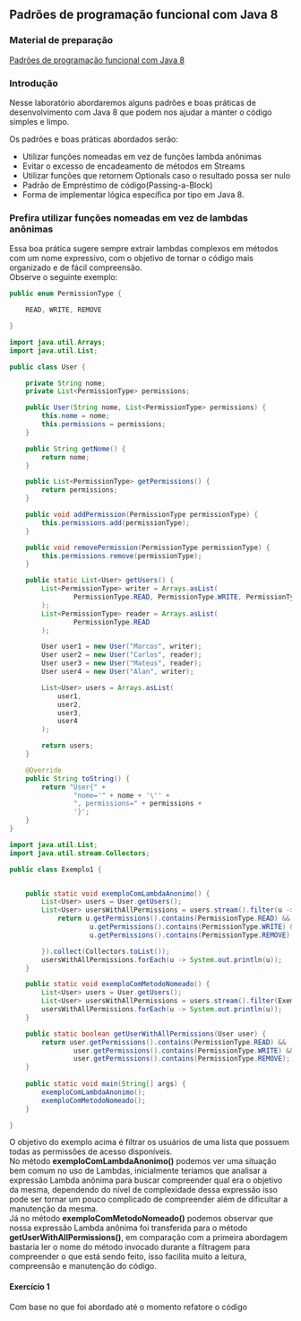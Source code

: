 ## Padrões de programação funcional com Java 8

### Material de preparação
[Padrões de programação funcional com Java 8](https://dzone.com/articles/functional-programming-patterns-with-java-8)

### Introdução
Nesse laboratório abordaremos alguns padrões e boas práticas de desenvolvimento com Java 8 que podem nos ajudar a manter o código simples e limpo.

Os padrões e boas práticas abordados serão:
 * Utilizar funções nomeadas em vez de funções lambda anônimas
 * Evitar o excesso de encadeamento de métodos em Streams
 * Utilizar funções que retornem Optionals caso o resultado possa ser nulo
 * Padrão de Empréstimo de código(Passing-a-Block)
 * Forma de implementar lógica  específica por tipo em Java 8.
 
 
###  Prefira utilizar funções nomeadas em vez de lambdas anônimas
Essa boa prática sugere sempre extrair lambdas complexos em métodos com um nome expressivo, com o objetivo de tornar o código mais organizado e de fácil compreensão.<br/>
Observe o seguinte exemplo:
```java
public enum PermissionType {

    READ, WRITE, REMOVE

}
```

```java
import java.util.Arrays;
import java.util.List;

public class User {

    private String nome;
    private List<PermissionType> permissions;

    public User(String nome, List<PermissionType> permissions) {
        this.nome = nome;
        this.permissions = permissions;
    }

    public String getNome() {
        return nome;
    }

    public List<PermissionType> getPermissions() {
        return permissions;
    }

    public void addPermission(PermissionType permissionType) {
        this.permissions.add(permissionType);
    }

    public void removePermission(PermissionType permissionType) {
        this.permissions.remove(permissionType);
    }

    public static List<User> getUsers() {
        List<PermissionType> writer = Arrays.asList(
                PermissionType.READ, PermissionType.WRITE, PermissionType.REMOVE
        );
        List<PermissionType> reader = Arrays.asList(
                PermissionType.READ
        );

        User user1 = new User("Marcos", writer);
        User user2 = new User("Carlos", reader);
        User user3 = new User("Mateus", reader);
        User user4 = new User("Alan", writer);

        List<User> users = Arrays.asList(
            user1,
            user2,
            user3,
            user4
        );

        return users;
    }

    @Override
    public String toString() {
        return "User{" +
                "nome='" + nome + '\'' +
                ", permissions=" + permissions +
                '}';
    }
}
```

```java
import java.util.List;
import java.util.stream.Collectors;

public class Exemplo1 {


    public static void exemploComLambdaAnonimo() {
        List<User> users = User.getUsers();
        List<User> usersWithAllPermissions = users.stream().filter(u -> {
            return u.getPermissions().contains(PermissionType.READ) &&
                    u.getPermissions().contains(PermissionType.WRITE) &&
                    u.getPermissions().contains(PermissionType.REMOVE);

        }).collect(Collectors.toList());
        usersWithAllPermissions.forEach(u -> System.out.println(u));
    }

    public static void exemploComMetodoNomeado() {
        List<User> users = User.getUsers();
        List<User> usersWithAllPermissions = users.stream().filter(Exemplo1::getUserWithAllPermissions).collect(Collectors.toList());
        usersWithAllPermissions.forEach(u -> System.out.println(u));
    }

    public static boolean getUserWithAllPermissions(User user) {
        return user.getPermissions().contains(PermissionType.READ) &&
                user.getPermissions().contains(PermissionType.WRITE) &&
                user.getPermissions().contains(PermissionType.REMOVE);
    }
    
    public static void main(String[] args) {
        exemploComLambdaAnonimo();
        exemploComMetodoNomeado();
    }

}
```

O objetivo do exemplo acima é filtrar os usuários de uma lista que possuem todas as permissões de acesso disponíveis.<br/>
No método **exemploComLambdaAnonimo()** podemos ver uma situação bem comum no uso de Lambdas, inicialmente teríamos que analisar a expressão Lambda anônima para buscar 
compreender qual era o objetivo da mesma, dependendo do nível de complexidade dessa expressão isso pode ser tornar um pouco complicado de compreender além de dificultar 
a manutenção da mesma.<br/>
Já no método **exemploComMetodoNomeado()** podemos observar que nossa expressão Lambda anônima foi transferida para o método **getUserWithAllPermissions()**, em 
comparação com a primeira abordagem bastaria ler o nome do método invocado durante a filtragem para compreender o que está sendo feito, isso facilita muito a leitura,
compreensão e manutenção do código.


#### Exercício 1
Com base no que foi abordado até o momento refatore o código 